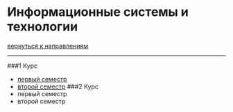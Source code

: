 # Информационные системы и технологии
[вернуться к направлениям](README.md)
***
###1 Курс
+ [первый семестр](isit-1-1.md#ИСиТ-первый-семестр)
+ [второй семестр](isit-1-2.md)
###2 Курс
+ первый семестр
+ второй семестр